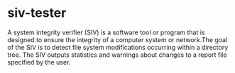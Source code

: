 # siv-tester
A system integrity verifier (SIV) is a software tool or program that is designed to ensure the integrity of a computer system or network.The goal of the SIV is to detect file system modifications occurring within a directory tree. The SIV outputs statistics and warnings about changes to a report file specified by the user.
